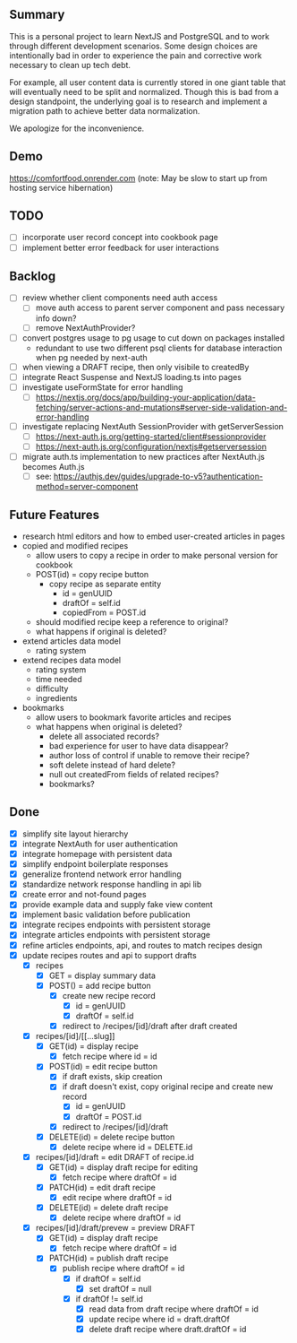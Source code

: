 ## Summary
This is a personal project to learn NextJS and PostgreSQL and to work through different development scenarios.  Some design choices are intentionally bad in order to experience the pain and corrective work necessary to clean up tech debt.

For example, all user content data is currently stored in one giant table that will eventually need to be split and normalized.  Though this is bad from a design standpoint, the underlying goal is to research and implement a migration path to achieve better data normalization.

We apologize for the inconvenience.

## Demo
https://comfortfood.onrender.com
(note: May be slow to start up from hosting service hibernation)

## TODO
- [ ] incorporate user record concept into cookbook page
- [ ] implement better error feedback for user interactions

## Backlog
- [ ] review whether client components need auth access
    - [ ] move auth access to parent server component and pass necessary info down?
    - [ ] remove NextAuthProvider?
- [ ] convert postgres usage to pg usage to cut down on packages installed
    - redundant to use two different psql clients for database interaction when pg needed by next-auth
- [ ] when viewing a DRAFT recipe, then only visibile to createdBy
- [ ] integrate React Suspense and NextJS loading.ts into pages
- [ ] investigate useFormState for error handling
    - [ ] https://nextjs.org/docs/app/building-your-application/data-fetching/server-actions-and-mutations#server-side-validation-and-error-handling
- [ ] investigate replacing NextAuth SessionProvider with getServerSession
    - [ ] https://next-auth.js.org/getting-started/client#sessionprovider
    - [ ] https://next-auth.js.org/configuration/nextjs#getserversession
- [ ] migrate auth.ts implementation to new practices after NextAuth.js becomes Auth.js
    - [ ] see: https://authjs.dev/guides/upgrade-to-v5?authentication-method=server-component

## Future Features
- research html editors and how to embed user-created articles in pages
- copied and modified recipes
    - allow users to copy a recipe in order to make personal version for cookbook
    - POST(id) = copy recipe button
        - copy recipe as separate entity
            - id = genUUID
            - draftOf = self.id
            - copiedFrom = POST.id
    - should modified recipe keep a reference to original?
    - what happens if original is deleted?
- extend articles data model
    - rating system
- extend recipes data model
    - rating system
    - time needed
    - difficulty
    - ingredients
- bookmarks
    - allow users to bookmark favorite articles and recipes
    - what happens when original is deleted?
        - delete all associated records?
        - bad experience for user to have data disappear?
        - author loss of control if unable to remove their recipe?
        - soft delete instead of hard delete?
        - null out createdFrom fields of related recipes?
        - bookmarks?

## Done
- [X] simplify site layout hierarchy
- [X] integrate NextAuth for user authentication
- [X] integrate homepage with persistent data
- [X] simplify endpoint boilerplate responses
- [X] generalize frontend network error handling
- [X] standardize network response handling in api lib
- [X] create error and not-found pages
- [X] provide example data and supply fake view content
- [X] implement basic validation before publication
- [X] integrate recipes endpoints with persistent storage
- [X] integrate articles endpoints with persistent storage
- [X] refine articles endpoints, api, and routes to match recipes design
- [X] update recipes routes and api to support drafts
    - [X] recipes
        - [X] GET = display summary data
        - [X] POST() = add recipe button
            - [X] create new recipe record
                - [X] id = genUUID
                - [X] draftOf = self.id
            - [X] redirect to /recipes/[id]/draft after draft created
    - [X] recipes/[id]/[[...slug]]
        - [X] GET(id) = display recipe
            - [X] fetch recipe where id = id
        - [X] POST(id) = edit recipe button
            - [X] if draft exists, skip creation
            - [X] if draft doesn't exist, copy original recipe and create new record
                - [X] id = genUUID
                - [X] draftOf = POST.id
            - [X] redirect to /recipes/[id]/draft
        - [X] DELETE(id) = delete recipe button
            - [X] delete recipe where id = DELETE.id
    - [X] recipes/[id]/draft = edit DRAFT of recipe.id
        - [X] GET(id) = display draft recipe for editing
            - [X] fetch recipe where draftOf = id
        - [X] PATCH(id) = edit draft recipe
            - [X] edit recipe where draftOf = id
        - [X] DELETE(id) = delete draft recipe
            - [X] delete recipe where draftOf = id
    - [X] recipes/[id]/draft/prevew = preview DRAFT
        - [X] GET(id) = display draft recipe
            - [X] fetch recipe where draftOf = id
        - [X] PATCH(id) = publish draft recipe
            - [X] publish recipe where draftOf = id
                - [X] if draftOf = self.id
                    - [X] set draftOf = null
                - [X] if draftOf != self.id
                    - [X] read data from draft recipe where draftOf = id
                    - [X] update recipe where id = draft.draftOf
                    - [X] delete draft recipe where draft.draftOf = id
